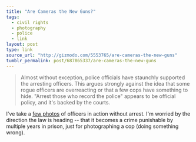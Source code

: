 ```yaml
---
title: "Are Cameras the New Guns?"
tags:
  - civil rights
  - photography
  - police
  - link
layout: post
type: link
source_url: "http://gizmodo.com/5553765/are-cameras-the-new-guns"
tumblr_permalink: post/687865337/are-cameras-the-new-guns
---
```


>Almost without exception, police officials have staunchly supported the arresting officers. This argues strongly against the idea that some rogue officers are overreacting or that a few cops have something to hide. "Arrest those who record the police" appears to be official policy, and it's backed by the courts.

I've take a [few photos](http://www.flickr.com/photos/zpao/sets/72157613241445785/) of officers in action without arrest. I'm worried by the direction the law is heading -- that it becomes a crime punishable by multiple years in prison, just for photographing a cop (doing something wrong).
